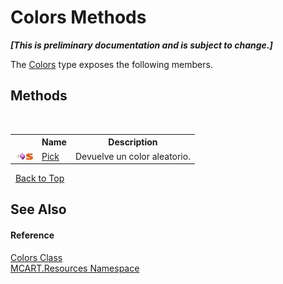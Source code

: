 # Colors Methods
 _**\[This is preliminary documentation and is subject to change.\]**_

The <a href="2538e73d-f90f-d890-77d7-b1f90caf943f">Colors</a> type exposes the following members.


## Methods
&nbsp;<table><tr><th></th><th>Name</th><th>Description</th></tr><tr><td>![Public method](media/pubmethod.gif "Public method")![Static member](media/static.gif "Static member")</td><td><a href="1dadf058-e1b0-6b49-5178-40f0c68ddaf1">Pick</a></td><td>
Devuelve un color aleatorio.</td></tr></table>&nbsp;
<a href="#colors-methods">Back to Top</a>

## See Also


#### Reference
<a href="2538e73d-f90f-d890-77d7-b1f90caf943f">Colors Class</a><br /><a href="041b170e-5907-685d-b002-4dcd9adea31f">MCART.Resources Namespace</a><br />